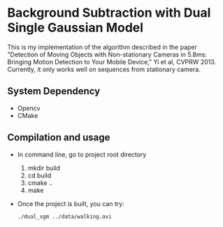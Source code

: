 Background Subtraction with Dual Single Gaussian Model
================================================================================

This is my implementation of the algorithm described in the paper "Detection of 
Moving Objects with Non-stationary Cameras in 5.8ms: Bringing Motion Detection to 
Your Mobile Device," Yi et al, CVPRW 2013. Currently, it only works well on 
sequences from stationary camera.


System Dependency
--------------------------------------------------------------------------------

* Opencv
* CMake


Compilation and usage
--------------------------------------------------------------------------------

* In command line, go to project root directory

  1. mkdir build
  2. cd build
  3. cmake ..
  4. make

* Once the project is built, you can try:

  ```bash
  ./dual_sgm ../data/walking.avi
  ```
